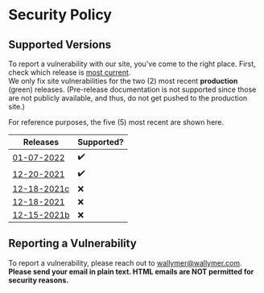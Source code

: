 # Security Policy

## Supported Versions
To report a vulnerability with our site, you've come to the right place. First, check which release is [most current](https://github.com/Wallymer/unicorndocs/releases).  
We only fix site vulnerabilities for the two (2) most recent **production** (green) releases. (Pre-release documentation is not supported since those are not publicly available, and thus, do not get pushed to the production site.)  

For reference purposes, the five (5) most recent are shown here.

| Releases | Supported?          |
| ------- | ------------------ |
| [01-07-2022](https://github.com/Wallymer/unicorndocs/tree/prod/01-07-2022) | :heavy_check_mark: |
| [12-20-2021](https://github.com/Wallymer/unicorndocs/tree/prod/12-20-2021) | :heavy_check_mark: |
| [12-18-2021c](https://github.com/Wallymer/unicorndocs/tree/prod/12-18-2021c) | :x: |
| [12-18-2021](https://github.com/Wallymer/unicorndocs/tree/prod/12-18-2021) | :x: |
| [12-15-2021b](https://github.com/Wallymer/unicorndocs/tree/prod/12-15-2021b) | :x: |

## Reporting a Vulnerability

To report a vulnerability, please reach out to [wallymer@wallymer.com](mailto:wallymer@wallymer.com). **Please send your email in plain text. HTML emails are NOT permitted for security reasons.**
